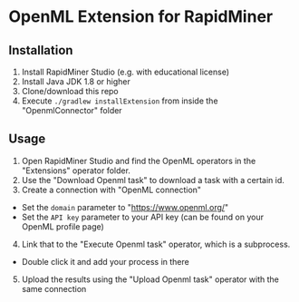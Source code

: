 # OpenML Extension for RapidMiner

## Installation
1. Install RapidMiner Studio (e.g. with educational license)
2. Install Java JDK 1.8 or higher 
3. Clone/download this repo
4. Execute `./gradlew installExtension` from inside the "OpenmlConnector" folder

## Usage
1. Open RapidMiner Studio and find the OpenML operators in the "Extensions" operator folder.
2. Use the "Download Openml task" to download a task with a certain id. 
3. Create a connection with "OpenML connection" 
  - Set the `domain` parameter to "https://www.openml.org/"
  - Set the `API key` parameter to your API key (can be found on your OpenML profile page)
4. Link that to the "Execute Openml task" operator, which is a subprocess. 
  - Double click it and add your process in there
5. Upload the results using the "Upload Openml task" operator with the same connection
